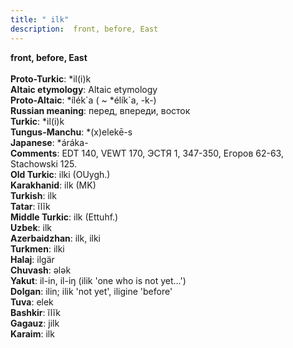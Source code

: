 ```yaml
---
title: " ilk"
description:  front, before, East
---
```

<p data-pagefind-weight="0.5">
<strong> front, before, East</strong><br><br>
<strong>Proto-Turkic</strong>:  *il(i)k<br>
<strong>Altaic etymology</strong>:  Altaic etymology<br>
<strong> Proto-Altaic</strong>:  *ílék`a ( ~ *élík`a, -k-)<br>
<strong>Russian meaning</strong>:  перед, впереди, восток<br>
<strong>Turkic</strong>:  *il(i)k<br>
<strong>Tungus-Manchu</strong>:  *(x)elekē-s<br>
<strong>Japanese</strong>:  *áráka-<br>
<strong>Comments</strong>:  EDT 140, VEWT 170, ЭСТЯ 1, 347-350, Егоров 62-63, Stachowski 125.<br>
<strong>Old Turkic</strong>:  ilki (OUygh.)<br>
<strong>Karakhanid</strong>:  ilk (MK)<br>
<strong>Turkish</strong>:  ilk<br>
<strong>Tatar</strong>:  ĭlĭk<br>
<strong>Middle Turkic</strong>:  ilk (Ettuhf.)<br>
<strong>Uzbek</strong>:  ilk<br>
<strong>Azerbaidzhan</strong>:  ilk, ilki<br>
<strong>Turkmen</strong>:  ilki<br>
<strong>Halaj</strong>:  ilgär<br>
<strong>Chuvash</strong>:  ǝlǝk<br>
<strong>Yakut</strong>:  il-in, il-iŋ (ilik 'one who is not yet...')<br>
<strong>Dolgan</strong>:  ilin; ilik 'not yet', iligine 'before'<br>
<strong>Tuva</strong>:  elek<br>
<strong>Bashkir</strong>:  ĭlĭk<br>
<strong>Gagauz</strong>:  jilk<br>
<strong>Karaim</strong>:  ilk<br>

</p>

